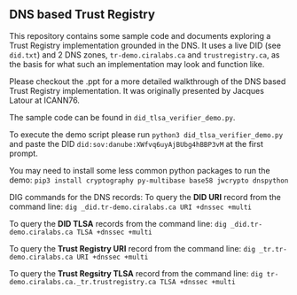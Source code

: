 ## DNS based Trust Registry

This repository contains some sample code and documents exploring a Trust Registry implementation grounded in the DNS. It uses a live DID (see `did.txt`) and 2 DNS zones, `tr-demo.ciralabs.ca` and `trustregistry.ca`, as the basis for what such an implementation may look and function like.

Please checkout the .ppt for a more detailed walkthrough of the DNS based Trust Registry implementation. It was originally presented by Jacques Latour at ICANN76.

The sample code can be found in `did_tlsa_verifier_demo.py`.

To execute the demo script please run `python3 did_tlsa_verifier_demo.py` and paste the DID `did:sov:danube:XWfvq6uyAjBUbg4hBBP3vM` at the first prompt.

You may need to install some less common python packages to run the demo:
`pip3 install cryptography py-multibase base58 jwcrypto dnspython`

DIG commands for the DNS records:
To query the **DID URI** record from the command line: 
`dig _did.tr-demo.ciralabs.ca URI +dnssec +multi`

To query the **DID TLSA** records from the command line:
`dig _did.tr-demo.ciralabs.ca TLSA +dnssec +multi`

To query the **Trust Registry URI** record from the command line: 
`dig _tr.tr-demo.ciralabs.ca URI +dnssec +multi`

To query the **Trust Regsitry TLSA** record from the command line: 
`dig tr-demo.ciralabs.ca._tr.trustregistry.ca TLSA +dnssec +multi`